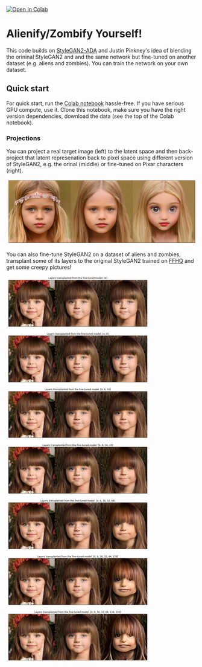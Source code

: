 [![Open In Colab](https://colab.research.google.com/assets/colab-badge.svg)](https://colab.research.google.com/drive/1o6gsTHuA3G-FHohRN0lFquZX76eYRn50#scrollTo=mzog4xryYODB)

# Alienify/Zombify Yourself!

This code builds on [StyleGAN2-ADA](https://github.com/NVlabs/stylegan2-ada-pytorch) and Justin Pinkney's idea of blending the orininal StyleGAN2 and and the same network but fine-tuned on another dataset (e.g. aliens and zombies). You can train the network on your own dataset.

## Quick start
For quick start, run the [Colab notebook](https://colab.research.google.com/drive/1o6gsTHuA3G-FHohRN0lFquZX76eYRn50#scrollTo=mzog4xryYODB) hassle-free. If you have serious GPU compute, use it. Clone this notebook, make sure you have the right version dependencies, download the data (see the top of the Colab notebook).

### Projections

You can project a real target image (left) to the latent space and then back-project that latent represenation back to pixel space using different version of StyleGAN2, e.g. the orinal (middle) or fine-tuned on Pixar characters (right).

![alt text](assets/im1.png)

You can also fine-tune StyleGAN2 on a dataset of aliens and zombies, transplant some of its layers to the original StyleGAN2 trained on [FFHQ](https://github.com/NVlabs/ffhq-dataset) and get some creepy pictures!

![alt text](assets/im2.png)
